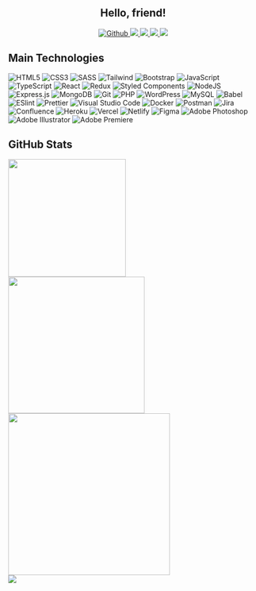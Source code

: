 [//]: <> (# Hi there)

<h2 align="center">Hello, friend!</h3>
<p align="center">
  <a href="https://github.com/pdzxc" target="_blank">
    <img src="https://img.shields.io/badge/github-000?style=for-the-badge&logo=github&logoColor=FFBE00" alt="Github" />
  </a>
  <a href="https://www.linkedin.com/in/paulzxc" target="_blank">
    <img src="https://img.shields.io/badge/linkedin-000?style=for-the-badge&logo=linkedin&logoColor=FFBE00" />
  </a>
  <a href="mailto:paul.dehonor@gmail.com" target="_blank">
    <img src="https://img.shields.io/badge/gmail-000?style=for-the-badge&logo=gmail&logoColor=FFBE00" />
  </a>
  <a href="https://www.twitter.com/pdzxc" target="_blank">
    <img src="https://img.shields.io/badge/twitter-000?style=for-the-badge&logo=twitter&logoColor=FFBE00" />
  </a>
  <a href="https://www.instagram.com/pdzxc_" target="_blank">
    <img src="https://img.shields.io/badge/instagram-000?style=for-the-badge&logo=instagram&logoColor=FFBE00" />
  </a>
</p>
<h2>Main Technologies</h4>
<p align="left">
  <img src="https://img.shields.io/badge/HTML5-000?style=flat-square&logo=html5&logoColor=FFBE00" alt="HTML5" />
  <img src="https://img.shields.io/badge/CSS3-000?style=flat-square&logo=css3&logoColor=FFBE00" alt="CSS3" />
  <img src="https://img.shields.io/badge/SASS-000?style=flat-square&logo=SASS&logoColor=FFBE00" alt="SASS" />
  <img src="https://img.shields.io/badge/Tailwind-000?style=flat-square&logo=tailwind-css&logoColor=FFBE00" alt="Tailwind" />
  <img src="https://img.shields.io/badge/Bootstrap-000?style=flat-square&logo=bootstrap&logoColor=FFBE00" alt="Bootstrap" />
  <img src="https://img.shields.io/badge/Javascript-000?style=flat-square&logo=javascript&logoColor=FFBE00" alt="JavaScript" />
  <img src="https://img.shields.io/badge/Typescript-000?style=flat-square&logo=typescript&logoColor=FFBE00" alt="TypeScript" />
  <img src="https://img.shields.io/badge/React-000?style=flat-square&logo=react&logoColor=FFBE00" alt="React" />
  <img src="https://img.shields.io/badge/Redux-000?style=flat-square&logo=redux&logoColor=FFBE00" alt="Redux" />
  <img src="https://img.shields.io/badge/Styled%20Components-000?style=flat-square&logo=styled-components&logoColor=FFBE00" alt="Styled Components" />
<!--   <img src="https://img.shields.io/badge/Angular-000?style=flat-square&logo=angular&logoColor=FFBE00" alt="Angular" /> -->
<!--   <img src="https://img.shields.io/badge/Vue-000?style=flat-square&logo=vue.js&logoColor=FFBE00" alt="Vue" /> -->
  <img src="https://img.shields.io/badge/Node.js-000?style=flat-square&logo=node.js&logoColor=FFBE00" alt="NodeJS" />
  <img src="https://img.shields.io/badge/Express.js-000?style=flat-square&logo=express&logoColor=FFBE00" alt="Express.js" />
  <img src="https://img.shields.io/badge/MongoDB-000?style=flat-square&logo=mongodb&logoColor=FFBE00" alt="MongoDB" />
  <img src="https://img.shields.io/badge/Git-000?style=flat-square&logo=git&logoColor=FFBE00" alt="Git" />
  <img src="https://img.shields.io/badge/PHP-000?style=flat-square&logo=php&logoColor=FFBE00" alt="PHP" />
  <img src="https://img.shields.io/badge/WordPress-000?style=flat-square&logo=WordPress&logoColor=FFBE00" alt="WordPress" />
  <img src="https://img.shields.io/badge/MySQL-000?style=flat-square&logo=mysql&logoColor=FFBE00" alt="MySQL" />
  <img src="https://img.shields.io/badge/Babel-000?style=flat-square&logo=babel&logoColor=FFBE00" alt="Babel" />
  <img src="https://img.shields.io/badge/ESLint-000?style=flat-square&logo=eslint&logoColor=FFBE00" alt="ESlint" />
  <img src="https://img.shields.io/badge/Prettier-000?style=flat-square&logo=prettier&logoColor=FFBE00" alt="Prettier" />
  <img src="https://img.shields.io/badge/VS%20Code-000?style=flat-square&logo=visual-studio-code&logoColor=FFBE00" alt="Visual Studio Code" />
  <img src="https://img.shields.io/badge/Docker-000?style=flat-square&logo=docker&logoColor=FFBE00" alt="Docker" />
  <img src="https://img.shields.io/badge/Postman-000?style=flat-square&logo=postman&logoColor=FFBE00" alt="Postman" />
  <img src="https://img.shields.io/badge/Jira-000?style=flat-square&logo=jira&logoColor=FFBE00" alt="Jira" />
  <img src="https://img.shields.io/badge/Confluence-000?style=flat-square&logo=confluence&logoColor=FFBE00" alt="Confluence" />
  <img src="https://img.shields.io/badge/Heroku-000?style=flat-square&logo=heroku&logoColor=FFBE00" alt="Heroku" />
  <img src="https://img.shields.io/badge/Vercel-000?style=flat-square&logo=vercel&logoColor=FFBE00" alt="Vercel" />
  <img src="https://img.shields.io/badge/Netlify-000?style=flat-square&logo=netlify&logoColor=FFBE00" alt="Netlify" />
  <img src="https://img.shields.io/badge/Figma-000?style=flat-square&logo=figma&logoColor=FFBE00" alt="Figma" />
  <img src="https://img.shields.io/badge/Photoshop-000?style=flat-square&logo=adobe-photoshop&logoColor=FFBE00" alt="Adobe Photoshop" />
  <img src="https://img.shields.io/badge/Illustrator-000?style=flat-square&logo=adobe-illustrator&logoColor=FFBE00" alt="Adobe Illustrator" />
  <img src="https://img.shields.io/badge/Premiere-000?style=flat-square&logo=adobe-premiere-pro&logoColor=FFBE00" alt="Adobe Premiere" />
</p>
<h2>GitHub Stats</h2>
<div align="left">
  <img width="237" src="https://github-readme-stats-pdzxc.vercel.app/api/top-langs?theme=onedark&hide_border=true&layout=compact&username=pdzxc&langs_count=8&count_private=true&hide_title=true&bg_color=000&text_color=FFF" />
  <img width="275" src="https://github-readme-streak-stats.herokuapp.com/?user=pdzxc&theme=onedark&hide_border=true&stroke=000&ring=ffbe00&fire=ffbe00&sideNums=ffbe00&sideLabels=ffbe00&background=000&dates=FFF&currStreakLabel=ffbe00&currStreakNum=FFF" />
  <img width="326" src="https://github-readme-stats-pdzxc.vercel.app/api?username=pdzxc&count_private=true&hide_border=true&show_icons=true&theme=onedark&include_all_commits=true&langs_count=8&hide_title=true&icon_color=ffbe00&title_color=ffbe00&bg_color=000&text_color=FFF" />
</div>
<div align="left">
  <img src="https://activity-graph.herokuapp.com/graph?username=pdzxc&theme=one-dark&hide_border=true&line=ffbe00&bg_color=000&color=FFF&point=FFF" />
<!--   <img src="https://komarev.com/ghpvc/?username=pdzxc&color=000&style=for-the-badge&labelColor=282c34" /> -->
</div>
